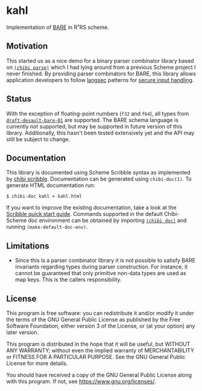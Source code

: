 # kahl

Implementation of [BARE][bare web] in R⁷RS scheme.

## Motivation

This started us as a nice demo for a binary parser combinator library
based on [`(chibi parse)`][chibi parse] which I had lying around from a
previous Scheme project I never finished. By providing parser
combinators for BARE, this library allows application developers to
follow [langsec][langsec web] patterns for [secure input handling][bratus parser].

## Status

With the exception of floating-point numbers (`f32` and `f64`), all
types from [`draft-devault-bare-01`][draft-devault-bare-01] are
supported. The BARE schema language is currently not supported, but may
be supported in future version of this library. Additionally, this
hasn't been tested extensively yet and the API may still be subject to
change.

## Documentation

This library is documented using Scheme Scribble syntax as implemented by
[chibi scribble][chibi scribble]. Documentation can be generated using
`chibi-doc(1)`. To generate HTML documentation run:

	$ chibi-doc kahl > kahl.html

If you want to improve the existing documentation, take a look at the
[Scribble quick start guide][racket scribble]. Commands supported in the
default Chibi-Scheme doc environment can be obtained by importing
[`(chibi doc)`][chibi doc] and running `(make-default-doc-env)`.

## Limitations

* Since this is a parser combinator library it is not possible to
  satisfy BARE invariants regarding types during parser construction.
  For instance, it cannot be guaranteed that only primitive non-data
  types are used as map keys. This is the callers responsibility.

## License

This program is free software: you can redistribute it and/or modify
it under the terms of the GNU General Public License as published by
the Free Software Foundation, either version 3 of the License, or
(at your option) any later version.

This program is distributed in the hope that it will be useful,
but WITHOUT ANY WARRANTY; without even the implied warranty of
MERCHANTABILITY or FITNESS FOR A PARTICULAR PURPOSE. See the
GNU General Public License for more details.

You should have received a copy of the GNU General Public License
along with this program. If not, see <https://www.gnu.org/licenses/>.

[bare web]: https://baremessages.org/
[chibi parse]: https://synthcode.com/scheme/chibi/lib/chibi/parse.html
[draft-devault-bare-01]: https://datatracker.ietf.org/doc/html/draft-devault-bare-01
[langsec web]: https://langsec.org/
[bratus parser]: https://www.usenix.org/publications/login/spring2017/bratus
[chibi scribble]: https://synthcode.com/scheme/chibi/lib/chibi/scribble.html
[racket scribble]: https://docs.racket-lang.org/scribble/getting-started.html
[chibi doc]: https://synthcode.com/scheme/chibi/lib/chibi/doc.html
